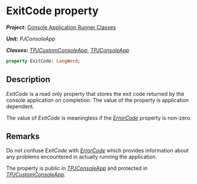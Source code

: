 # ExitCode property

***Project:*** [Console Application Runner Classes](../API.md)

***Unit:*** _PJConsoleApp_

***Classes:*** [_TPJCustomConsoleApp_](./TPJCustomConsoleApp.md), [_TPJConsoleApp_](./TPJConsoleApp.md)

```pascal
property ExitCode: LongWord;
```

## Description

_ExitCode_ is a read only property that stores the exit code returned by the console application on completion. The value of the property is application dependent.

The value of _ExitCode_ is meaningless if the [_ErrorCode_](./TPJCustomConsoleApp-ErrorCode.md) property is non-zero.

## Remarks

Do not confuse _ExitCode_ with [_ErrorCode_](./TPJCustomConsoleApp-ErrorCode.md) which provides information about any problems encountered in actually running the application.

The property is public in [_TPJConsoleApp_](./TPJConsoleApp.md) and protected in [_TPJCustomConsoleApp_](./TPJCustomConsoleApp.md).
